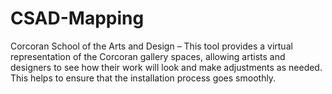 # CSAD-Mapping
Corcoran School of the Arts and Design – This tool provides a virtual representation of the Corcoran gallery spaces, allowing artists and designers to see how their work will look and make adjustments as needed. This helps to ensure that the installation process goes smoothly.

